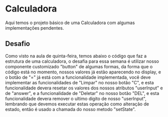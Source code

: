 # Calculadora

Aqui temos o projeto básico de uma Calculadora com algumas implementações pendentes.

## Desafio

Como visto na aula de quinta-feira, temos abaixo o código que faz a estrutura de uma calculadora,
o desafia para essa semana é utilizar nosso componente customizado "button" de algumas formas,
da forma que o código está no momento, nossos valores já estão aparecendo no display,
e o botão de "=" já está com a funcionalidade implementada,
você deve implementar as funcionalidades de "Limpar" no nosso botão "C",
e esta funcionalidade devera resetar os valores dos nossos atributos "userInput" e de "answer",
e a funcionalidade de "Deletar" no nosso botão "DEL",
e esta funcionalidade devera remover o ultimo digito de nosso "userInput",
lembrando que devemos executar estas operação como alteração de estado,
então é usado a chamada do nosso metodo "setState".